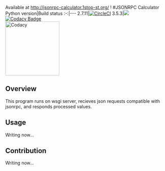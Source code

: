 Available at http://jsonrpc-calculator.1stop-st.org/ !
#JSONRPC Calculator
Python version|Build status
:-:|---
2.7.11|[![CircleCI](https://circleci.com/gh/1stop-st/jsonrpc-calculator.svg?style=svg)](https://circleci.com/gh/1stop-st/jsonrpc-calculator)
3.5.3|[![](https://codeship.com/projects/d34410c0-e145-0134-2aa0-3a335c5eb36d/status?branch=master)](https://app.codeship.com/projects/205458)
[![Codacy Badge](https://api.codacy.com/project/badge/Grade/6f01fe311425497bb25fc51022ab0461)](https://www.codacy.com/app/h-ikeda/jsonrpc-calculator?utm_source=github.com&utm_medium=referral&utm_content=1stop-st/jsonrpc-calculator&utm_campaign=badger)  
[<img alt="Codacy" src="http://svgshare.com/i/h7.svg" width=170>](https://www.codacy.com/)
## Overview
This program runs on wsgi server, recieves json requests compatible with jsonrpc, and responds processed values.
## Usage
Writing now...
## Contribution
Writing now...
